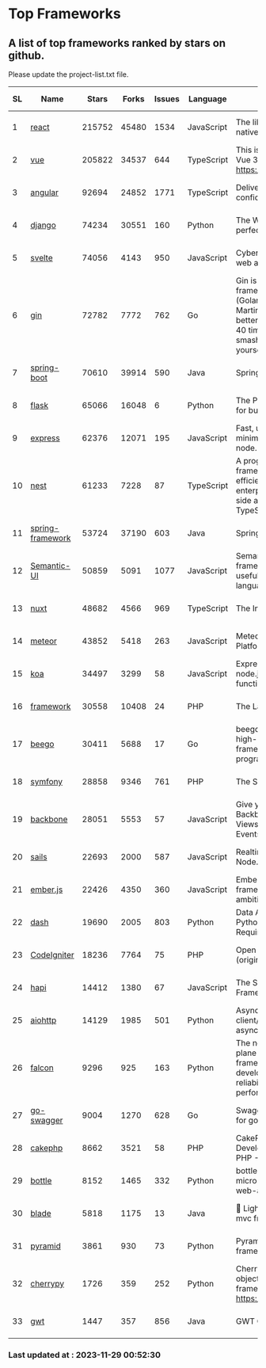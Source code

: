 # Top Frameworks
## A list of top frameworks ranked by stars on github.  
Please update the project-list.txt file.

| SL| Name  | Stars| Forks| Issues | Language | Description | Last Commit |
| --| ------| -----| ---- | ------ | -------- | ----------- | ----------- |
| 1 | [react](https://github.com/facebook/react) | 215752 | 45480 | 1534 | JavaScript | The library for web and native user interfaces. | 2023-11-27 23:34:58 |
| 2 | [vue](https://github.com/vuejs/vue) | 205822 | 34537 | 644 | TypeScript | This is the repo for Vue 2. For Vue 3, go to https://github.com/vuejs/core | 2023-11-07 07:32:23 |
| 3 | [angular](https://github.com/angular/angular) | 92694 | 24852 | 1771 | TypeScript | Deliver web apps with confidence 🚀 | 2023-11-28 18:43:30 |
| 4 | [django](https://github.com/django/django) | 74234 | 30551 | 160 | Python | The Web framework for perfectionists with deadlines. | 2023-11-28 22:06:17 |
| 5 | [svelte](https://github.com/sveltejs/svelte) | 74056 | 4143 | 950 | JavaScript | Cybernetically enhanced web apps | 2023-11-29 00:32:51 |
| 6 | [gin](https://github.com/gin-gonic/gin) | 72782 | 7772 | 762 | Go | Gin is a HTTP web framework written in Go (Golang). It features a Martini-like API with much better performance -- up to 40 times faster. If you need smashing performance, get yourself some Gin. | 2023-11-16 15:46:43 |
| 7 | [spring-boot](https://github.com/spring-projects/spring-boot) | 70610 | 39914 | 590 | Java | Spring Boot | 2023-11-28 17:45:12 |
| 8 | [flask](https://github.com/pallets/flask) | 65066 | 16048 | 6 | Python | The Python micro framework for building web applications. | 2023-11-15 21:03:05 |
| 9 | [express](https://github.com/expressjs/express) | 62376 | 12071 | 195 | JavaScript | Fast, unopinionated, minimalist web framework for node. | 2023-06-04 15:47:20 |
| 10 | [nest](https://github.com/nestjs/nest) | 61233 | 7228 | 87 | TypeScript | A progressive Node.js framework for building efficient, scalable, and enterprise-grade server-side applications with TypeScript/JavaScript 🚀 | 2023-11-28 10:01:18 |
| 11 | [spring-framework](https://github.com/spring-projects/spring-framework) | 53724 | 37190 | 603 | Java | Spring Framework | 2023-11-28 16:05:06 |
| 12 | [Semantic-UI](https://github.com/Semantic-Org/Semantic-UI) | 50859 | 5091 | 1077 | JavaScript | Semantic is a UI component framework based around useful principles from natural language. | 2023-01-11 17:05:32 |
| 13 | [nuxt](https://github.com/nuxt/nuxt) | 48682 | 4566 | 969 | TypeScript | The Intuitive Vue Framework. | 2023-11-29 00:35:46 |
| 14 | [meteor](https://github.com/meteor/meteor) | 43852 | 5418 | 263 | JavaScript | Meteor, the JavaScript App Platform | 2023-11-24 14:31:40 |
| 15 | [koa](https://github.com/koajs/koa) | 34497 | 3299 | 58 | JavaScript | Expressive middleware for node.js using ES2017 async functions | 2023-11-08 15:05:20 |
| 16 | [framework](https://github.com/laravel/framework) | 30558 | 10408 | 24 | PHP | The Laravel Framework. | 2023-11-28 19:06:27 |
| 17 | [beego](https://github.com/beego/beego) | 30411 | 5688 | 17 | Go | beego is an open-source, high-performance web framework for the Go programming language. | 2023-11-27 15:42:07 |
| 18 | [symfony](https://github.com/symfony/symfony) | 28858 | 9346 | 761 | PHP | The Symfony PHP framework | 2023-11-27 20:18:12 |
| 19 | [backbone](https://github.com/jashkenas/backbone) | 28051 | 5553 | 57 | JavaScript | Give your JS App some Backbone with Models, Views, Collections, and Events | 2023-08-10 22:05:08 |
| 20 | [sails](https://github.com/balderdashy/sails) | 22693 | 2000 | 587 | JavaScript | Realtime MVC Framework for Node.js | 2023-09-01 21:26:40 |
| 21 | [ember.js](https://github.com/emberjs/ember.js) | 22426 | 4350 | 360 | JavaScript | Ember.js - A JavaScript framework for creating ambitious web applications | 2023-11-21 05:14:22 |
| 22 | [dash](https://github.com/plotly/dash) | 19690 | 2005 | 803 | Python | Data Apps & Dashboards for Python. No JavaScript Required. | 2023-11-28 00:25:43 |
| 23 | [CodeIgniter](https://github.com/bcit-ci/CodeIgniter) | 18236 | 7764 | 75 | PHP | Open Source PHP Framework (originally from EllisLab) | 2023-04-07 17:57:13 |
| 24 | [hapi](https://github.com/hapijs/hapi) | 14412 | 1380 | 67 | JavaScript | The Simple, Secure Framework Developers Trust | 2023-09-18 11:40:11 |
| 25 | [aiohttp](https://github.com/aio-libs/aiohttp) | 14129 | 1985 | 501 | Python | Asynchronous HTTP client/server framework for asyncio and Python | 2023-11-27 23:20:17 |
| 26 | [falcon](https://github.com/falconry/falcon) | 9296 | 925 | 163 | Python | The no-magic web data plane API and microservices framework for Python developers, with a focus on reliability, correctness, and performance at scale. | 2023-11-12 19:21:29 |
| 27 | [go-swagger](https://github.com/go-swagger/go-swagger) | 9004 | 1270 | 628 | Go | Swagger 2.0 implementation for go | 2023-11-27 18:56:08 |
| 28 | [cakephp](https://github.com/cakephp/cakephp) | 8662 | 3521 | 58 | PHP | CakePHP: The Rapid Development Framework for PHP - Official Repository | 2023-11-28 03:41:40 |
| 29 | [bottle](https://github.com/bottlepy/bottle) | 8152 | 1465 | 332 | Python | bottle.py is a fast and simple micro-framework for python web-applications. | 2022-09-05 15:24:52 |
| 30 | [blade](https://github.com/lets-blade/blade) | 5818 | 1175 | 13 | Java | :rocket: Lightning fast and elegant mvc framework for Java8 | 2023-06-16 05:18:49 |
| 31 | [pyramid](https://github.com/Pylons/pyramid) | 3861 | 930 | 73 | Python | Pyramid - A Python web framework | 2023-09-14 21:55:43 |
| 32 | [cherrypy](https://github.com/cherrypy/cherrypy) | 1726 | 359 | 252 | Python | CherryPy is a pythonic, object-oriented HTTP framework.      https://cherrypy.dev | 2023-08-04 13:52:17 |
| 33 | [gwt](https://github.com/gwtproject/gwt) | 1447 | 357 | 856 | Java | GWT Open Source Project | 2023-11-15 01:18:28 |

### Last updated at : 2023-11-29 00:52:30
